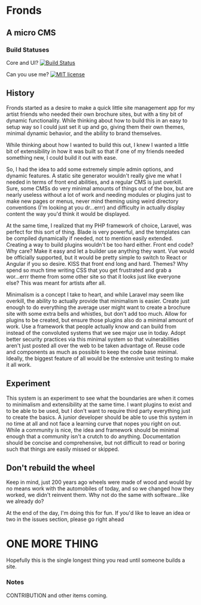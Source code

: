 # Fronds

## A micro CMS

### Build Statuses

Core and UI? [![Build Status](https://travis-ci.org/djzara/fronds.svg?branch=master)](https://travis-ci.org/djzara/fronds)

Can you use me? [![MIT license](http://img.shields.io/badge/license-MIT-brightgreen.svg)](http://opensource.org/licenses/MIT)

## History

Fronds started as a desire to make a quick little site management app for my artist friends who needed their own brochure
sites, but with a tiny bit of dynamic functionality. While thinking about how to build this in an easy to setup way
so I could just set it up and go, giving them their own themes, minimal dynamic behavior, and the ability to brand
themselves.

While thinking about how I wanted to build this out, I knew I wanted a little bit of extensibility in how it was built
so that if one of my friends needed something new, I could build it out with ease. 

So, I had the idea to add some extremely simple admin options, and dynamic features. A static site generator wouldn't
really give me what I needed in terms of front end abilities, and a regular CMS is just overkill. Sure, some CMSs do
very minimal amounts of things out of the box, but are nearly useless without a lot of work and needing modules or
plugins just to make new pages or menus, never mind theming using weird directory conventions (I'm looking at you
dr...errr) and difficulty in actually display content the way you'd think it would be displayed.

At the same time, I realized that my PHP framework of choice, Laravel, was perfect for this sort of thing. Blade
is very powerful, and the templates can be compiled dynamically if needed, not to mention easily extended. Creating
a way to build plugins wouldn't be too hard either. Front end code? Why care? Make it easy and let a builder use
anything they want. Vue would be officially supported, but it would be pretty simple to switch to React or Angular if
you so desire. KISS that front end long and hard. Themes? Why spend so much time writing CSS that you get frustrated
and grab a wor...errr theme from some other site so that it looks just like everyone else? This was meant for artists 
after all.

Minimalism is a concept I take to heart, and while Laravel may seem like overkill, the ability to actually provide that
minimalism is easier. Create just enough to do everything the average user might want to create a brochure site
with some extra bells and whistles, but don't add too much. Allow for plugins to be created, but ensure those plugins
also do a minimal amount of work. Use a framework that people actually know and can build from instead of the convoluted
systems that we see major use in today. Adopt better security practices via this minimal system so that vulnerabilities
aren't just posted all over the web to be taken advantage of.  Reuse code and components as much as possible to keep
the code base minimal. Ideally, the biggest feature of all would be the extensive unit testing to make it all work.

## Experiment

This system is an experiment to see what the boundaries are when it comes to minimalism and extensibility at the
same time. I want plugins to exist and to be able to be used, but I don't want to require third party everything
just to create the basics. A junior developer should be able to use this system in no time at all and not face a learning
curve that nopes you right on out. While a community is nice, the idea and framework should be minimal enough that a 
community isn't a crutch to do anything. Documentation should be concise and comprehensive, but not difficult to read or
boring such that things are easily missed or skipped.

## Don't rebuild the wheel

Keep in mind, just 200 years ago wheels were made of wood and would by no means work with the automobiles of today,
and so we changed how they worked, we didn't reinvent them. Why not do the same with software...like we already do?

At the end of the day, I'm doing this for fun. If you'd like to leave an idea or two in the issues section, please go
right ahead

# ONE MORE THING

Hopefully this is the single longest thing you read until someone builds a site.

### Notes

CONTRIBUTION and other items coming.

